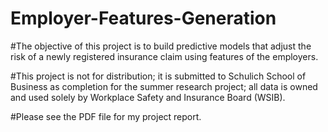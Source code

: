 # Employer-Features-Generation

#The objective of this project is to build predictive models that adjust the risk of a newly registered insurance claim using features of the employers.

#This project is not for distribution; it is submitted to Schulich School of Business as completion for the summer research project; all data is owned and used solely by Workplace Safety and Insurance Board (WSIB).

#Please see the PDF file for my project report.
